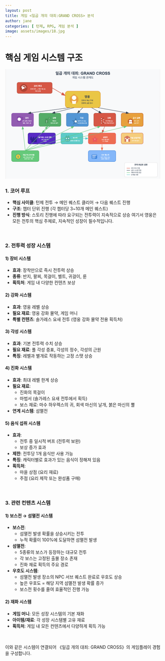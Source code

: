 ```yaml
---
layout: post
title: 게임 <일곱 개의 대죄:GRAND CROSS> 분석
author: jane
categories: [ 턴제, RPG, 게임 분석 ]
image: assets/images/18.jpg
---
```


# 핵심 게임 시스템 구조
![system1](../assets/images/19.jpg)
<br>

### 1. 코어 루프
- **핵심 사이클**: 턴제 전투 → 메인 퀘스트 클리어 → 다음 퀘스트 진행
- **구조**: 챕터 단위 진행 (각 챕터당 3~10개 메인 퀘스트)
- **진행 방식**: 스토리 진행에 따라 요구되는 전투력이 지속적으로 상승
여기서 영웅은 모든 전투의 핵심 주체로, 지속적인 성장이 필수적입니다.
<br><br><br>


### 2. 전투력 성장 시스템
#### 1) 장비 시스템
- **효과**: 장착만으로 즉시 전투력 상승
- **종류**: 반지, 팔찌, 목걸이, 벨트, 귀걸이, 룬
- **획득처**: 게임 내 다양한 컨텐츠 보상

#### 2) 강화 시스템
- **효과**: 영웅 레벨 상승
- **필요 재료**: 영웅 강화 물약, 게임 머니
- **특별 컨텐츠**: 솔가레스 요새 전투 (영웅 강화 물약 전용 획득처)

#### 3) 각성 시스템
- **효과**: 기본 전투력 수치 상승
- **필요 재료**: 풀 각성 증표, 각성의 정수, 각성의 근원
- **특징**: 레벨과 별개로 작동하는 고정 스탯 상승

#### 4) 진화 시스템
- **효과**: 최대 레벨 한계 상승
- **필요 재료**: 
  - 진화의 목걸이
  - 마법서 (솔가레스 요새 전투에서 획득)
  - 보스 재료: 마수 하우렉스의 귀, 회색 마신의 날개, 붉은 마신의 뿔
- **연계 시스템**: 섬멸전

#### 5) 음식 섭취 시스템
- **효과**: 
  - 전투 중 일시적 버프 (전투력 보완)
  - 보상 증가 효과
- **제한**: 전투당 1개 음식만 사용 가능
- **특징**: 캐릭터별로 효과가 있는 음식이 정해져 있음
- **획득처**: 
  - 마을 상점 (요리 재료)
  - 주점 (요리 제작 또는 완성품 구매)
<br><br><br>


### 3. 관련 컨텐츠 시스템
#### 1) 보스전 → 섬멸전 시스템
- **보스전**: 
  - 섬멸전 발생 확률을 상승시키는 전투
  - 누적 확률이 100%에 도달하면 섬멸전 발생
- **섬멸전**: 
  - 5종류의 보스가 등장하는 대규모 전투
  - 각 보스는 고정된 출몰 장소 존재
  - 진화 재료 획득의 주요 경로
- **우호도 시스템**: 
  - 섬멸전 발생 장소의 NPC 서브 퀘스트 완료로 우호도 상승
  - 높은 우호도 = 해당 지역 섬멸전 발생 확률 증가
  - 보스전 횟수를 줄여 효율적인 진행 가능

#### 2) 재화 시스템
- **게임 머니**: 모든 성장 시스템의 기본 재화
- **아이템/재료**: 각 성장 시스템별 고유 재료
- **획득처**: 게임 내 모든 컨텐츠에서 다양하게 획득 가능
<br><br><br>

이와 같은 시스템이 연결되어 《일곱 개의 대죄: GRAND CROSS》의 게임플레이 경험을 구성합니다.
<br><br><br><br><br>